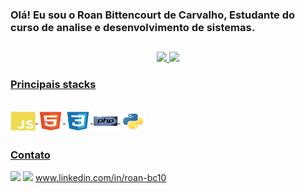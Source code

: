 ### Olá! Eu sou o Roan Bittencourt de Carvalho, Estudante do curso de analise e desenvolvimento de sistemas.

  ##
<div align="center">
  <a href="https://github.com/Roan-Bc">
  <img height="120em" src="https://github-readme-stats.vercel.app/api?username=Roan-Bc&show_icons=true&theme=dark&include_all_commits=true&count_private=true"/>
  <img height="120em" src="https://github-readme-stats.vercel.app/api/top-langs/?username=Roan-Bc&layout=compact&langs_count=7&theme=dark"/>
</div>
  
  ### Principais stacks 
  
  <div style="display: inline_block"><br>
  <img align="center" alt="Roan-Js" height="30" width="40" src="https://raw.githubusercontent.com/devicons/devicon/master/icons/javascript/javascript-plain.svg">
  <img align="center" alt="Roan-HTML" height="30" width="40" src="https://raw.githubusercontent.com/devicons/devicon/master/icons/html5/html5-original.svg">
  <img align="center" alt="Roan-CSS" height="30" width="40" src="https://raw.githubusercontent.com/devicons/devicon/master/icons/css3/css3-original.svg">
  <img align="center" alt="Roan-CSS" height="30" width="40" src="https://raw.githubusercontent.com/devicons/devicon/master/icons/php/php-original.svg">
  <img align="center" alt="Roan-CSS" height="30" width="40" src="https://raw.githubusercontent.com/devicons/devicon/master/icons/python/python-original.svg"">


</div>
  
  ##
  
  ### Contato
  <div> 

  <a href = "mailto:contatorafaballerini@gmail.com"><img src="https://img.shields.io/badge/-Gmail-%23333?style=for-the-badge&logo=gmail&logoColor=white" target="_blank"></a>
   <a href="www.linkedin.com/in/roan-bc10" target="_blank"><img src="https://img.shields.io/badge/-LinkedIn-%230077B5?style=for-the-badge&logo=linkedin&logoColor=white" target="_blank"></a> 
www.linkedin.com/in/roan-bc10
 
</div>
